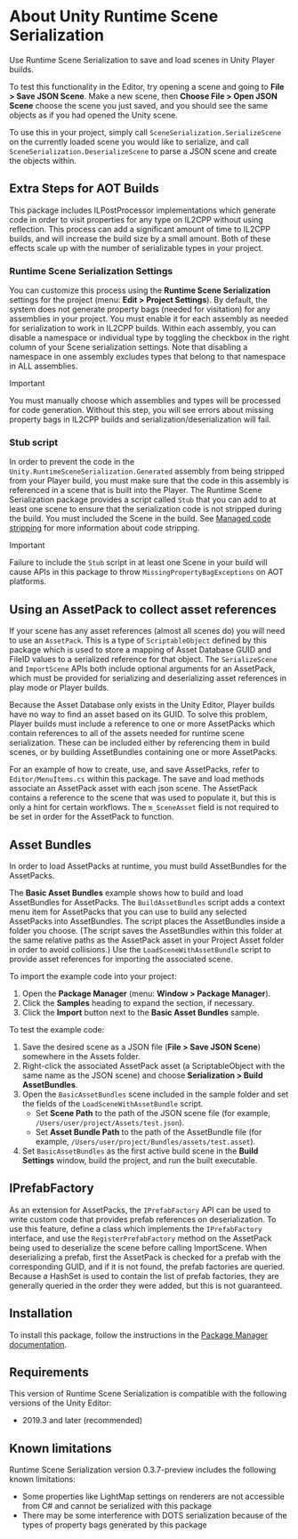 # About Unity Runtime Scene Serialization

Use Runtime Scene Serialization to save and load scenes in Unity Player builds.

To test this functionality in the Editor, try opening a scene and going to **File > Save JSON Scene**. Make a new scene, then **Choose File > Open JSON Scene** choose the scene you just saved, and you should see the same objects as if you had opened the Unity scene.

To use this in your project, simply call `SceneSerialization.SerializeScene` on the currently loaded scene you would like to serialize, and call `SceneSerialization.DeserializeScene` to parse a JSON scene and create the objects within.

## Extra Steps for AOT Builds
This package includes ILPostProcessor implementations which generate code in order to visit properties for any type on IL2CPP without using reflection. This process can add a significant amount of time to IL2CPP builds, and will increase the build size by a small amount. Both of these effects scale up with the number of serializable types in your project.

### Runtime Scene Serialization Settings

You can customize this process using the **Runtime Scene Serialization** settings for the project (menu: **Edit > Project Settings**). By default, the system does not generate property bags (needed for visitation) for any assemblies in your project. You must enable it for each assembly as needed for serialization to work in IL2CPP builds. Within each assembly, you can disable a namespace or individual type by toggling the checkbox in the right column of your Scene serialization settings. Note that disabling a namespace in one assembly excludes types that belong to that namespace in ALL assemblies.

> [!IMPORTANT]
> You must manually choose which assemblies and types will be processed for code generation. Without this step, you will see errors about missing property bags in IL2CPP builds and serialization/deserialization will fail.

### Stub script

In order to prevent the code in the `Unity.RuntimeSceneSerialization.Generated` assembly from being stripped from your Player build, you must make sure that the code in this assembly is referenced in a scene that is built into the Player. The Runtime Scene Serialization package provides a script called `Stub` that you can add to at least one scene to ensure that the serialization code is not stripped during the build. You must included the Scene in the build. See [Managed code stripping](https://docs.unity3d.com/Manual/ManagedCodeStripping.html) for more information about code stripping.

> [!IMPORTANT]
> Failure to include the `Stub` script in at least one Scene in your build will cause APIs in this package to throw `MissingPropertyBagExceptions` on AOT platforms.

## Using an AssetPack to collect asset references

If your scene has any asset references (almost all scenes do) you will need to use an `AssetPack`. This is a type of `ScriptableObject` defined by this package which is used to store a mapping of Asset Database GUID and FileID values to a serialized reference for that object. The `SerializeScene` and `ImportScene` APIs both include optional arguments for an AssetPack, which must be provided for serializing and deserializing asset references in play mode or Player builds.

Because the Asset Database only exists in the Unity Editor, Player builds have no way to find an asset based on its GUID. To solve this problem, Player builds must include a reference to one or more AssetPacks which contain references to all of the assets needed for runtime scene serialization. These can be included either by referencing them in build scenes, or by building AssetBundles containing one or more AssetPacks.

For an example of how to create, use, and save AssetPacks, refer to `Editor/MenuItems.cs` within this package. The save and load methods associate an AssetPack asset with each json scene. The AssetPack contains a reference to the scene that was used to populate it, but this is only a hint for certain workflows. The `m_SceneAsset` field is not required to be set in order for the AssetPack to function.

## Asset Bundles

In order to load AssetPacks at runtime, you must build AssetBundles for the AssetPacks.  

The **Basic Asset Bundles** example shows how to build and load AssetBundles for AssetPacks. The `BuildAssetBundles` script adds a context menu item for AssetPacks that you can use to build any selected AssetPacks into AssetBundles. The script places the AssetBundles inside a folder you choose. (The script saves the AssetBundles within this folder at the same relative paths as the AssetPack asset in your Project Asset folder in order to avoid collisions.) Use the `LoadSceneWithAssetBundle` script to provide asset references for importing the associated scene. 

To import the example code into your project:

1. Open the **Package Manager** (menu: **Window > Package Manager**).
2. Click the **Samples** heading to expand the section, if necessary.
3. Click the **Import** button next to the **Basic Asset Bundles** sample. 

To test the example code:

1. Save the desired scene as a JSON file (**File > Save JSON Scene**) somewhere in the Assets folder.
2. Right-click the associated AssetPack asset (a ScriptableObject with the same name as the JSON scene) and choose **Serialization > Build AssetBundles**.
3. Open the `BasicAssetBundles` scene included in the sample folder and set the fields of the `LoadSceneWithAssetBundle` script.
   - Set **Scene Path** to the path of the JSON scene file (for example, `/Users/user/project/Assets/test.json`).
   - Set **Asset Bundle Path** to the path of the AssetBundle file (for example, `/Users/user/project/Bundles/assets/test.asset`).
4. Set `BasicAssetBundles` as the first active build scene in the **Build Settings** window, build the project, and run the built executable.

## IPrefabFactory

As an extension for AssetPacks, the `IPrefabFactory` API can be used to write custom code that provides prefab references on deserialization. To use this feature, define a class which implements the `IPrefabFactory` interface, and use the `RegisterPrefabFactory` method on the AssetPack being used to deserialize the scene before calling ImportScene. When deserializing a prefab, first the AssetPack is checked for a prefab with the corresponding GUID, and if it is not found, the prefab factories are queried. Because a HashSet is used to contain the list of prefab factories, they are generally queried in the order they were added, but this is not guaranteed. 

<a name="Installation"></a>

## Installation

To install this package, follow the instructions in the [Package Manager documentation](https://docs.unity3d.com/Manual/upm-ui-install.html).

## Requirements

This version of Runtime Scene Serialization is compatible with the following versions of the Unity Editor:

* 2019.3 and later (recommended)

## Known limitations

Runtime Scene Serialization version 0.3.7-preview includes the following known limitations:

* Some properties like LightMap settings on renderers are not accessible from C# and cannot be serialized with this package
* There may be some interference with DOTS serialization because of the types of property bags generated by this package
